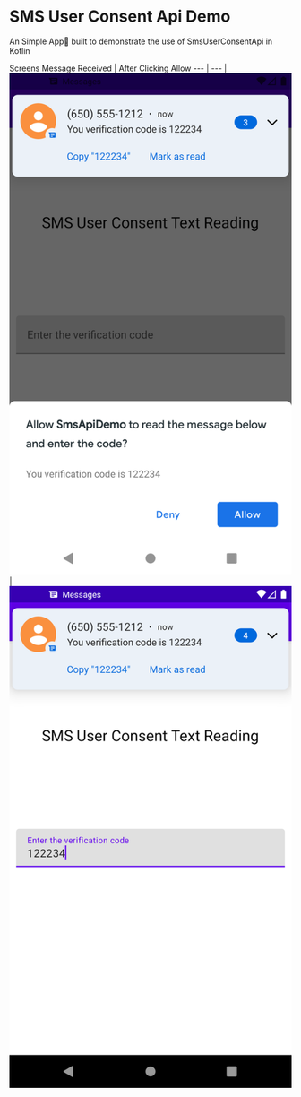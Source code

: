 # SMS User Consent Api Demo
An Simple App📱 built to demonstrate the use of SmsUserConsentApi in Kotlin

Screens
Message Received | After Clicking Allow 
--- | --- |
![](https://github.com/cpratik711/SmsUserConsentApiDemo/blob/master/Screenshots/ss1.png) | ![](https://github.com/cpratik711/SmsUserConsentApiDemo/blob/master/Screenshots/ss2.png)

<br />
